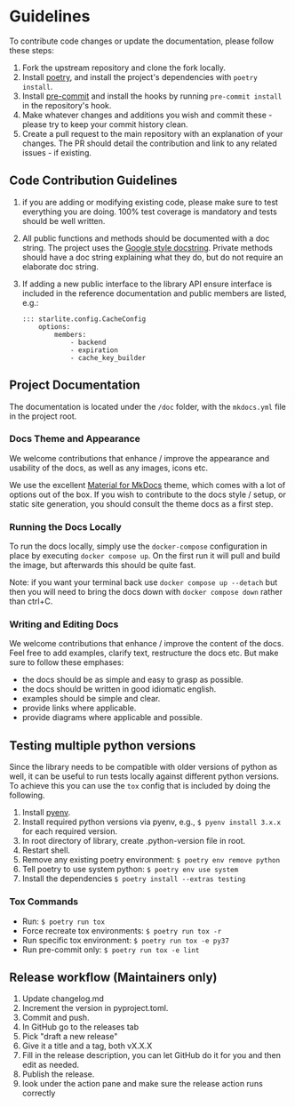 # Guidelines

To contribute code changes or update the documentation, please follow these steps:

1. Fork the upstream repository and clone the fork locally.
2. Install [poetry](https://python-poetry.org/), and install the project's dependencies
   with `poetry install`.
3. Install [pre-commit](https://pre-commit.com/) and install the hooks by running `pre-commit install` in the
   repository's hook.
4. Make whatever changes and additions you wish and commit these - please try to keep your commit history clean.
5. Create a pull request to the main repository with an explanation of your changes. The PR should detail the
   contribution and link to any related issues - if existing.

## Code Contribution Guidelines

1. if you are adding or modifying existing code, please make sure to test everything you are doing. 100% test coverage
   is mandatory and tests should be well written.
2. All public functions and methods should be documented with a doc string. The project uses
   the [Google style docstring](https://sphinxcontrib-napoleon.readthedocs.io/en/latest/example_google.html).
   Private methods should have a doc string explaining what they do, but do not require an elaborate doc string.
3. If adding a new public interface to the library API ensure interface is included in the reference documentation and
   public members are listed, e.g.:

   ```text
   ::: starlite.config.CacheConfig
       options:
           members:
               - backend
               - expiration
               - cache_key_builder
   ```

## Project Documentation

The documentation is located under the `/doc` folder, with the `mkdocs.yml` file in the project root.

### Docs Theme and Appearance

We welcome contributions that enhance / improve the appearance and usability of the docs, as well as any images, icons
etc.

We use the excellent [Material for MkDocs](https://squidfunk.github.io/mkdocs-material/) theme, which comes with a lot
of options out of the box. If you wish to contribute to the docs style / setup, or static site generation, you should
consult the theme docs as a first step.

### Running the Docs Locally

To run the docs locally, simply use the `docker-compose` configuration in place by executing `docker compose up`.
On the first run it will pull and build the image, but afterwards this should be quite fast.

Note: if you want your terminal back use `docker compose up --detach` but then you will need to bring the docs down
with `docker compose down` rather than ctrl+C.

### Writing and Editing Docs

We welcome contributions that enhance / improve the content of the docs. Feel free to add examples, clarify text,
restructure the docs etc. But make sure to follow these emphases:

- the docs should be as simple and easy to grasp as possible.
- the docs should be written in good idiomatic english.
- examples should be simple and clear.
- provide links where applicable.
- provide diagrams where applicable and possible.

## Testing multiple python versions

Since the library needs to be compatible with older versions of python as well, it can be useful to run tests locally
against different python versions. To achieve this you can use the `tox` config that is included by doing the following.

1. Install [pyenv](https://github.com/pyenv/pyenv).
2. Install required python versions via pyenv, e.g., `$ pyenv install 3.x.x` for each required version.
3. In root directory of library, create .python-version file in root.
4. Restart shell.
5. Remove any existing poetry environment: `$ poetry env remove python`
6. Tell poetry to use system python: `$ poetry env use system`
7. Install the dependencies `$ poetry install --extras testing`

### Tox Commands

- Run: `$ poetry run tox`
- Force recreate tox environments: `$ poetry run tox -r`
- Run specific tox environment: `$ poetry run tox -e py37`
- Run pre-commit only: `$ poetry run tox -e lint`

## Release workflow (Maintainers only)

1. Update changelog.md
2. Increment the version in pyproject.toml.
3. Commit and push.
4. In GitHub go to the releases tab
5. Pick "draft a new release"
6. Give it a title and a tag, both vX.X.X
7. Fill in the release description, you can let GitHub do it for you and then edit as needed.
8. Publish the release.
9. look under the action pane and make sure the release action runs correctly
